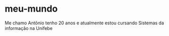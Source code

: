 # meu-mundo
Me chamo Antônio tenho 20 anos e atualmente estou cursando Sistemas da informação na Unifebe

